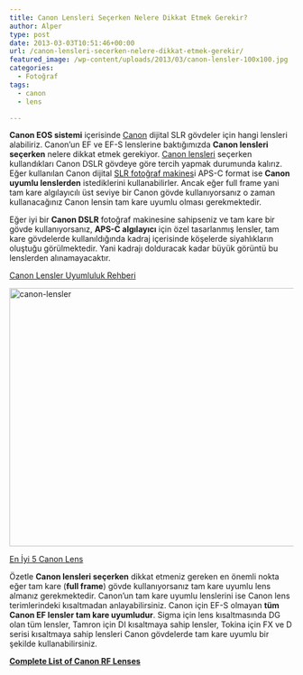 ```yaml
---
title: Canon Lensleri Seçerken Nelere Dikkat Etmek Gerekir?
author: Alper
type: post
date: 2013-03-03T10:51:46+00:00
url: /canon-lensleri-secerken-nelere-dikkat-etmek-gerekir/
featured_image: /wp-content/uploads/2013/03/canon-lensler-100x100.jpg
categories:
  - Fotoğraf
tags:
  - canon
  - lens

---
```

**Canon EOS sistemi** içerisinde [Canon][1] dijital SLR gövdeler için hangi lensleri alabiliriz. Canon&#8217;un EF ve EF-S lenslerine baktığımızda **Canon lensleri seçerken** nelere dikkat etmek gerekiyor. [Canon lensleri][2] seçerken kullandıkları Canon DSLR gövdeye göre tercih yapmak durumunda kalırız. Eğer kullanılan Canon dijital [SLR fotoğraf makines][3]i APS-C format ise **Canon uyumlu lenslerden** istediklerini kullanabilirler. Ancak eğer full frame yani tam kare algılayıcılı üst seviye bir Canon gövde kullanıyorsanız o zaman kullanacağınız Canon lensin tam kare uyumlu olması gerekmektedir.

Eğer iyi bir **Canon DSLR** fotoğraf makinesine sahipseniz ve tam kare bir gövde kullanıyorsanız, **APS-C algılayıcı** için özel tasarlanmış lensler, tam kare gövdelerde kullanıldığında kadraj içerisinde köşelerde siyahlıkların oluştuğu görülmektedir. Yani kadrajı dolduracak kadar büyük görüntü bu lenslerden alınamayacaktır.

[Canon Lensler Uyumluluk Rehberi][4]

<img class="alignnone size-full wp-image-12374" src="https://www.murekkep.org/wp-content/uploads/2013/03/canon-lensler.jpg" alt="canon-lensler" width="600" height="458" srcset="https://www.murekkep.org/wp-content/uploads/2013/03/canon-lensler.jpg 600w, https://www.murekkep.org/wp-content/uploads/2013/03/canon-lensler-400x305.jpg 400w, https://www.murekkep.org/wp-content/uploads/2013/03/canon-lensler-50x38.jpg 50w, https://www.murekkep.org/wp-content/uploads/2013/03/canon-lensler-125x95.jpg 125w, https://www.murekkep.org/wp-content/uploads/2013/03/canon-lensler-262x200.jpg 262w, https://www.murekkep.org/wp-content/uploads/2013/03/canon-lensler-399x305.jpg 399w" sizes="(max-width: 600px) 100vw, 600px" /> 

<p class="info">
  <a title="canon en iyi 5 lens" href="https://www.murekkep.org/canonun-en-iyi-5-lensi-en-populer-canon-objektifler-11427" class="broken_link">En İyi 5 Canon Lens</a>
</p>

Özetle **Canon lensleri seçerken** dikkat etmeniz gereken en önemli nokta eğer tam kare (**full frame**) gövde kullanıyorsanız tam kare uyumlu lens almanız gerekmektedir. Canon’un tam kare uyumlu lenslerini ise Canon lens terimlerindeki kısaltmadan anlayabilirsiniz. Canon için EF-S olmayan **tüm Canon EF lensler tam kare uyumludur**. Sigma için lens kısaltmasında DG olan tüm lensler, Tamron için DI kısaltmaya sahip lensler, Tokina için FX ve D serisi kısaltmaya sahip lensleri Canon gövdelerde tam kare uyumlu bir şekilde kullanabilirsiniz.

**[Complete List of Canon RF Lenses][5]**

 [1]: https://www.murekkep.org/kamera/canon "Canon"
 [2]: https://www.fotopedi.org/lensler/canon-lensler
 [3]: https://www.murekkep.org/kamera
 [4]: https://www.fotopedi.org/canon-lensler-uyumluluk-rehberi-37660
 [5]: https://www.bestcameranews.com/complete-list-of-canon-rf-lenses/